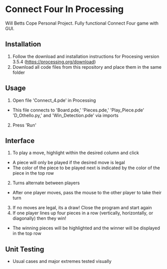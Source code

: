 # Connect Four In Processing
Will Betts Cope Personal Project. Fully functional Connect Four game with GUI.

## Installation
1. Follow the download and installation instructions for Procesing version 3.5.4 (https://processing.org/download)
2. Download all code files from this repository and place them in the same folder

## Usage
1. Open file 'Connect_4.pde' in Processing
  - This file connects to 'Board.pde,' 'Pieces.pde,' 'Play_Piece.pde' 'D_Othello.py,' and 'Win_Detection.pde' via imports
2. Press 'Run'

## Interface 
1. To play a move, highlight within the desired column and click
  - A piece will only be played if the desired move is legal
  - The color of the piece to be played next is indicated by the color of the piece in the top row
2. Turns alternate between players
  - After one player moves, pass the mouse to the other player to take their turn
3. If no moves are legal, its a draw! Close the program and start again
4. If one player lines up four pieces in a row (vertically, horizontally, or diagonally) then they win!
  - The winning pieces will be highlighted and the winner will be displayed in the top row

## Unit Testing  
  - Usual cases and major extremes tested visually
